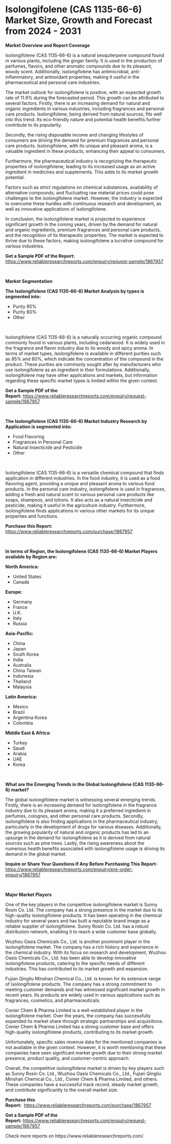 <p><h1>Isolongifolene (CAS 1135-66-6) Market Size, Growth and Forecast from 2024 - 2031</h1></p><p><strong>Market Overview and Report Coverage</strong></p>
<p><p>Isolongifolene (CAS 1135-66-6) is a natural sesquiterpene compound found in various plants, including the ginger family. It is used in the production of perfumes, flavors, and other aromatic compounds due to its pleasant, woody scent. Additionally, isolongifolene has antimicrobial, anti-inflammatory, and antioxidant properties, making it useful in the pharmaceutical and personal care industries.</p><p>The market outlook for isolongifolene is positive, with an expected growth rate of 11.9% during the forecasted period. This growth can be attributed to several factors. Firstly, there is an increasing demand for natural and organic ingredients in various industries, including fragrances and personal care products. Isolongifolene, being derived from natural sources, fits well into this trend. Its eco-friendly nature and potential health benefits further contribute to its popularity.</p><p>Secondly, the rising disposable income and changing lifestyles of consumers are driving the demand for premium fragrances and personal care products. Isolongifolene, with its unique and pleasant aroma, is a valuable ingredient in these products, enhancing their appeal to consumers.</p><p>Furthermore, the pharmaceutical industry is recognizing the therapeutic properties of isolongifolene, leading to its increased usage as an active ingredient in medicines and supplements. This adds to its market growth potential.</p><p>Factors such as strict regulations on chemical substances, availability of alternative compounds, and fluctuating raw material prices could pose challenges to the isolongifolene market. However, the industry is expected to overcome these hurdles with continuous research and development, as well as innovative applications of isolongifolene.</p><p>In conclusion, the isolongifolene market is projected to experience significant growth in the coming years, driven by the demand for natural and organic ingredients, premium fragrances and personal care products, and the recognition of its therapeutic properties. The market is expected to thrive due to these factors, making isolongifolene a lucrative compound for various industries.</p></p>
<p><strong>Get a Sample PDF of the Report:</strong> <a href="https://www.reliableresearchreports.com/enquiry/request-sample/1867957">https://www.reliableresearchreports.com/enquiry/request-sample/1867957</a></p>
<p>&nbsp;</p>
<p><strong>Market Segmentation</strong></p>
<p><strong>The Isolongifolene (CAS 1135-66-6) Market Analysis by types is segmented into:</strong></p>
<p><ul><li>Purity 85%</li><li>Purity 80%</li><li>Other</li></ul></p>
<p>&nbsp;</p>
<p><p>Isolongifolene (CAS 1135-66-6) is a naturally occurring organic compound commonly found in various plants, including cedarwood. It is widely used in the fragrance and flavor industry due to its woody and spicy aroma. In terms of market types, Isolongifolene is available in different purities such as 85% and 80%, which indicate the concentration of the compound in the product. These purities are commonly sought after by manufacturers who use isolongifolene as an ingredient in their formulations. Additionally, isolongifolene may have other applications and markets, but information regarding these specific market types is limited within the given context.</p></p>
<p><strong>Get a Sample PDF of the Report:</strong>&nbsp;<a href="https://www.reliableresearchreports.com/enquiry/request-sample/1867957">https://www.reliableresearchreports.com/enquiry/request-sample/1867957</a></p>
<p>&nbsp;</p>
<p><strong>The Isolongifolene (CAS 1135-66-6) Market Industry Research by Application is segmented into:</strong></p>
<p><ul><li>Food Flavoring</li><li>Fragrances in Personal Care</li><li>Natural Insecticide and Pesticide</li><li>Other</li></ul></p>
<p>&nbsp;</p>
<p><p>Isolongifolene (CAS 1135-66-6) is a versatile chemical compound that finds application in different industries. In the food industry, it is used as a food flavoring agent, providing a unique and pleasant aroma to various food products. In the personal care industry, isolongifolene is used in fragrances, adding a fresh and natural scent to various personal care products like soaps, shampoos, and lotions. It also acts as a natural insecticide and pesticide, making it useful in the agriculture industry. Furthermore, isolongifolene finds applications in various other markets for its unique properties and functions.</p></p>
<p><strong>Purchase this Report:</strong>&nbsp; <a href="https://www.reliableresearchreports.com/purchase/1867957">https://www.reliableresearchreports.com/purchase/1867957</a></p>
<p>&nbsp;</p>
<p><strong>In terms of Region, the Isolongifolene (CAS 1135-66-6) Market Players available by Region are:</strong></p>
<p>
    <p> <strong> North America: </strong>
        <ul>
            <li>United States</li>
            <li>Canada</li>
        </ul>
        </p> 
    <p> <strong> Europe: </strong>
        <ul>
            <li>Germany</li>
            <li>France</li>
            <li>U.K.</li>
            <li>Italy</li>
            <li>Russia</li>
        </ul>
        </p> 
    <p> <strong> Asia-Pacific: </strong>
        <ul>
            <li>China</li>
            <li>Japan</li>
            <li>South Korea</li>
            <li>India</li>
            <li>Australia</li>
            <li>China Taiwan</li>
            <li>Indonesia</li>
            <li>Thailand</li>
            <li>Malaysia</li>
        </ul>
        </p> 
    <p> <strong> Latin America: </strong>
        <ul>
            <li>Mexico</li>
            <li>Brazil</li>
            <li>Argentina Korea</li>
            <li>Colombia</li>
        </ul>
        </p> 
    <p> <strong> Middle East & Africa: </strong>
        <ul>
            <li>Turkey</li>
            <li>Saudi</li>
            <li>Arabia</li>
            <li>UAE</li>
            <li>Korea</li>
        </ul>
    </p>
    </p>
<p>&nbsp;</p>
<p><strong>What are the Emerging Trends in the Global Isolongifolene (CAS 1135-66-6) market?</strong></p>
<p><p>The global isolongifolene market is witnessing several emerging trends. Firstly, there is an increasing demand for isolongifolene in the fragrance industry due to its pleasant aroma, making it a preferred ingredient in perfumes, colognes, and other personal care products. Secondly, isolongifolene is also finding applications in the pharmaceutical industry, particularly in the development of drugs for various diseases. Additionally, the growing popularity of natural and organic products has led to an upsurge in the demand for isolongifolene as it is derived from natural sources such as pine trees. Lastly, the rising awareness about the numerous health benefits associated with isolongifolene usage is driving its demand in the global market.</p></p>
<p><strong>Inquire or Share Your Questions If Any Before Purchasing This Report</strong>- <a href="https://www.reliableresearchreports.com/enquiry/pre-order-enquiry/1867957">https://www.reliableresearchreports.com/enquiry/pre-order-enquiry/1867957</a></p>
<p>&nbsp;</p>
<p><strong>Major Market Players</strong></p>
<p><p>One of the key players in the competitive isolongifolene market is Sunny Rosin Co. Ltd. The company has a strong presence in the market due to its high-quality isolongifolene products. It has been operating in the chemical industry for several years and has built a reputable brand image as a reliable supplier of isolongifolene. Sunny Rosin Co. Ltd. has a robust distribution network, enabling it to reach a wide customer base globally.</p><p>Wuzhou Oasis Chemicals Co., Ltd. is another prominent player in the isolongifolene market. The company has a rich history and experience in the chemical industry. With its focus on research and development, Wuzhou Oasis Chemicals Co., Ltd. has been able to develop innovative isolongifolene products, catering to the specific needs of different industries. This has contributed to its market growth and expansion.</p><p>Fujian Qingliu Minshan Chemical Co., Ltd. is known for its extensive range of isolongifolene products. The company has a strong commitment to meeting customer demands and has witnessed significant market growth in recent years. Its products are widely used in various applications such as fragrances, cosmetics, and pharmaceuticals.</p><p>Conier Chem & Pharma Limited is a well-established player in the isolongifolene market. Over the years, the company has successfully expanded its market share through strategic partnerships and acquisitions. Conier Chem & Pharma Limited has a strong customer base and offers high-quality isolongifolene products, contributing to its market growth.</p><p>Unfortunately, specific sales revenue data for the mentioned companies is not available in the given context. However, it is worth mentioning that these companies have seen significant market growth due to their strong market presence, product quality, and customer-centric approach.</p><p>Overall, the competitive isolongifolene market is driven by key players such as Sunny Rosin Co. Ltd., Wuzhou Oasis Chemicals Co., Ltd., Fujian Qingliu Minshan Chemical Co., Ltd., Conier Chem & Pharma Limited, and others. These companies have a successful track record, steady market growth, and contribute significantly to the overall market size.</p></p>
<p><strong>Purchase this Report:</strong>&nbsp;&nbsp;<a href="https://www.reliableresearchreports.com/purchase/1867957">https://www.reliableresearchreports.com/purchase/1867957</a></p>
<p></p>
<p><strong>Get a Sample PDF of the Report:</strong>&nbsp;<a href="https://www.reliableresearchreports.com/enquiry/request-sample/1867957">https://www.reliableresearchreports.com/enquiry/request-sample/1867957</a></p>
<p>Check more reports on https://www.reliableresearchreports.com/</p>